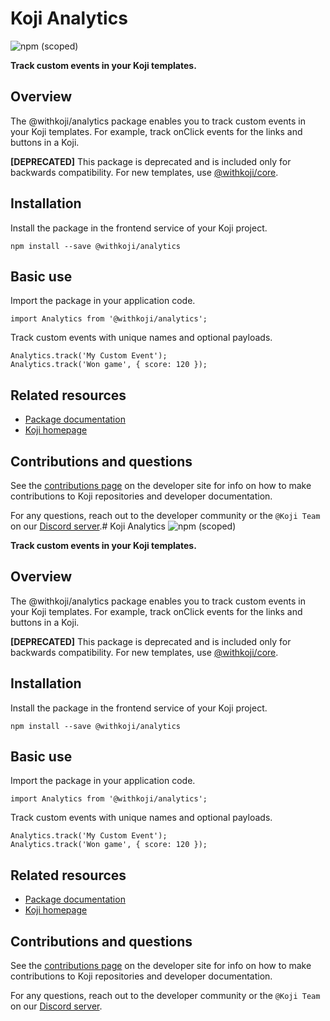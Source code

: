 # Koji Analytics
![npm (scoped)](https://img.shields.io/npm/v/@withkoji/analytics?color=green&style=flat-square)

**Track custom events in your Koji templates.**

## Overview
The @withkoji/analytics package enables you to track custom events in your Koji templates. For example, track onClick events for the links and buttons in a Koji.

**[DEPRECATED]**
This package is deprecated and is included only for backwards compatibility. For new templates, use [@withkoji/core](https://developer.withkoji.com/reference/packages/withkoji-koji-core).

## Installation

Install the package in the frontend service of your Koji project.

```
npm install --save @withkoji/analytics
```

## Basic use

Import the package in your application code.

```
import Analytics from '@withkoji/analytics';
```

Track custom events with unique names and optional payloads.

```
Analytics.track('My Custom Event');
Analytics.track('Won game', { score: 120 });
```

## Related resources

* [Package documentation](https://developer.withkoji.com/reference/packages/withkoji-koji-analytics-sdk)
* [Koji homepage](http://withkoji.com/)

## Contributions and questions

See the [contributions page](https://developer.withkoji.com/docs/about/contribute-koji-developers) on the developer site for info on how to make contributions to Koji repositories and developer documentation.

For any questions, reach out to the developer community or the `@Koji Team` on our [Discord server](https://discord.com/invite/9egkTWf4ec).# Koji Analytics
![npm (scoped)](https://img.shields.io/npm/v/@withkoji/analytics?color=green&style=flat-square)

**Track custom events in your Koji templates.**

## Overview
The @withkoji/analytics package enables you to track custom events in your Koji templates. For example, track onClick events for the links and buttons in a Koji.

**[DEPRECATED]**
This package is deprecated and is included only for backwards compatibility. For new templates, use [@withkoji/core](https://developer.withkoji.com/reference/packages/withkoji-koji-core).

## Installation

Install the package in the frontend service of your Koji project.

```
npm install --save @withkoji/analytics
```

## Basic use

Import the package in your application code.

```
import Analytics from '@withkoji/analytics';
```

Track custom events with unique names and optional payloads.

```
Analytics.track('My Custom Event');
Analytics.track('Won game', { score: 120 });
```

## Related resources

* [Package documentation](https://developer.withkoji.com/reference/packages/withkoji-koji-analytics-sdk)
* [Koji homepage](http://withkoji.com/)

## Contributions and questions

See the [contributions page](https://developer.withkoji.com/docs/about/contribute-koji-developers) on the developer site for info on how to make contributions to Koji repositories and developer documentation.

For any questions, reach out to the developer community or the `@Koji Team` on our [Discord server](https://discord.com/invite/9egkTWf4ec).
